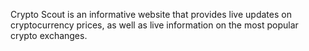 Crypto Scout is an informative website that provides live updates on cryptocurrency prices, as well as live information on the most popular crypto exchanges.
